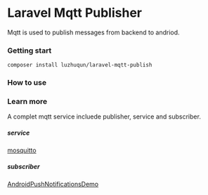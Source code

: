 # Laravel Mqtt Publisher
Mqtt is used to publish messages from backend to andriod.

### Getting start
`
composer install luzhuqun/laravel-mqtt-publish
`
### How to use

### Learn more
A complet mqtt service incluede publisher, service and subscriber.
##### service 
[mosquitto](https://github.com/eclipse/mosquitto)
##### subscriber
[AndroidPushNotificationsDemo](https://github.com/tokudu/AndroidPushNotificationsDemo)

